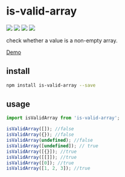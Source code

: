 # is-valid-array

[![](https://img.shields.io/npm/v/is-valid-array.svg)](https://npmjs.com/package/is-valid-array)
[![](https://codecov.io/gh/lianmin/is-valid-array/branch/main/graph/badge.svg?token=QY7KCCLR6P)](https://codecov.io/gh/lianmin/is-valid-array)
![](https://img.shields.io/bundlephobia/min/is-valid-array/0.1.0.svg)
![](https://img.shields.io/npm/l/is-valid-array.svg)

check whether a value is a non-empty array.

[Demo](https://lianmin.github.io/is-valid-array/)

## install

```bash
npm install is-valid-array --save
```

## usage

```jsx
import isValidArray from 'is-valid-array';

isValidArray([]); //false
isValidArray({}); //false
isValidArray(undefined); //false
isValidArray([undefined]); // true
isValidArray([{}]); //true
isValidArray([[]]); //true
isValidArray([0]); //true
isValidArray([1, 2, 3]); //true
```
